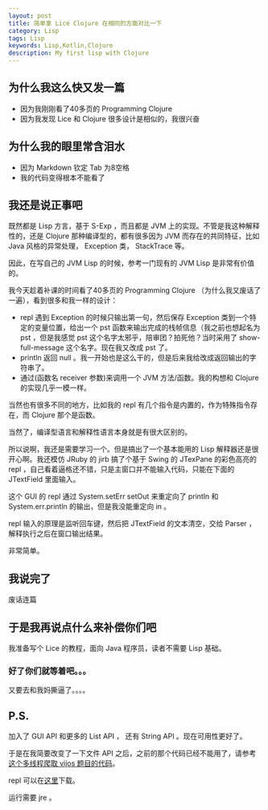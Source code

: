 ```yaml
---
layout: post
title: 简单拿 Lice Clojure 在相同的方面对比一下
category: Lisp
tags: Lisp
keywords: Lisp,Kotlin,Clojure
description: My first lisp with Clojure
---
```


## 为什么我这么快又发一篇

+ 因为我刚刚看了40多页的 Programming Clojure
+ 因为我发现 Lice 和 Clojure 很多设计是相似的，我很兴奋

## 为什么我的眼里常含泪水

+ 因为 Markdown 钦定 Tab 为8空格
+ 我的代码变得根本不能看了

## 我还是说正事吧

既然都是 Lisp 方言，基于 S-Exp ，而且都是 JVM 上的实现。不管是我这种解释性的，还是 Clojure 那种编译型的，都有很多因为 JVM 而存在的共同特征，比如 Java 风格的异常处理， Exception 类， StackTrace 等。

因此，在写自己的 JVM Lisp 的时候，参考一门现有的 JVM Lisp 是非常有价值的。

我今天趁着补课的时间看了40多页的 Programming Clojure （为什么我又废话了一遍），看到很多和我一样的设计：

+ repl 遇到 Exception 的时候只输出第一句，然后保存 Exception 类到一个特定的变量位置，给出一个 pst 函数来输出完成的栈帧信息（我之前也想起名为 pst ，但是我感觉 pst 这个名字太邪乎，陪审团？拍死他？当时采用了 show-full-message 这个名字。现在我又改成 pst 了。
+ println 返回 null 。我一开始也是这么干的，但是后来我给改成返回输出的字符串了。
+ 通过(函数名 receiver 参数)来调用一个 JVM 方法/函数。我的构想和 Clojure 的实现几乎一模一样。

当然也有很多不同的地方，比如我的 repl 有几个指令是内置的，作为特殊指令存在，而 Clojure 那个是函数。

当然了，编译型语言和解释性语言本身就是有很大区别的。

所以说啊，我还是需要学习一个。但是搞出了一个基本能用的 Lisp 解释器还是很开心啊。我还模仿 JRuby 的 jirb 搞了个基于 Swing 的 JTexPane 的彩色高亮的 repl ，自己看着逼格还不错，只是主窗口并不能输入代码，只能在下面的 JTextField 里面输入。

这个 GUI 的 repl 通过 System.setErr setOut 来重定向了 println 和 System.err.println 的输出，但是我没能重定向 in 。

repl 输入的原理是监听回车键，然后把 JTextField 的文本清空，交给 Parser ，解释执行之后在窗口输出结果。

非常简单。

## 我说完了

废话连篇

## 于是我再说点什么来补偿你们吧

我准备写个 Lice 的教程，面向 Java 程序员，读者不需要 Lisp 基础。

### 好了你们就等着吧。。。

又要去和我妈撕逼了。。。。

## P.S.

加入了 GUI API 和更多的 List API ， 还有 String API 。现在可用性更好了。

于是在我简要改变了一下文件 API 之后，之前的那个代码已经不能用了，请参考[这个多线程爬取 vijos 题目的代码](https://github.com/ice1000/lice/blob/master/sample/test9.lice)。

repl 可以在[这里](https://github.com/ice1000/lice/releases)下载。

运行需要 jre 。


